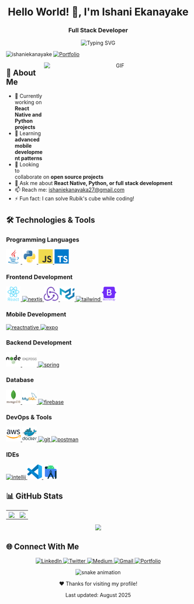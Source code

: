 <h1 align="center">Hello World! 👋, I'm Ishani Ekanayake</h1>
<h3 align="center">Full Stack Developer </h3>

<div align="center">
  <img src="https://readme-typing-svg.herokuapp.com?font=Architects+Daughter&color=%2338C2FF&size=30&center=true&vCenter=true&height=40&width=600&lines=Welcome+to+my+GitHub+profile!;Full+Stack+Developer;React+Native+Specialist;Python+Enthusiast" alt="Typing SVG">
</div>

<p align="left"> 
  <img src="https://komarev.com/ghpvc/?username=ishaniekanayake&label=Profile%20views&color=0e75b6&style=flat" alt="ishaniekanayake" /> 
  <a href="https://ishaniekanayake.github.io/portfolio" target="_blank">
    <img src="https://img.shields.io/badge/Portfolio-View_My_Portfolio-blue?style=flat&logo=react" alt="Portfolio" />
  </a>
</p>

<a target="_blank" align="center">
  <img align="right" top="500" height="300" width="400" alt="GIF" src="https://media.giphy.com/media/L1R1tvI9svkIWwpVYr/giphy.gif">
</a>

## 🚀 About Me

- 🔭 Currently working on **React Native and Python projects**
- 🌱 Learning **advanced mobile development patterns**
- 👯 Looking to collaborate on **open source projects**
- 💬 Ask me about **React Native, Python, or full stack development**
- 📫 Reach me: ishaniekanayaka27@gmail.com
- ⚡ Fun fact: I can solve Rubik's cube while coding!

## 🛠️ Technologies & Tools

### Programming Languages
<p align="left">
  <a href="https://www.java.com" target="_blank" rel="noreferrer">
    <img src="https://raw.githubusercontent.com/devicons/devicon/master/icons/java/java-original.svg" alt="java" width="40" height="40"/>
  </a>
  <a href="https://www.python.org" target="_blank" rel="noreferrer">
    <img src="https://raw.githubusercontent.com/devicons/devicon/master/icons/python/python-original.svg" alt="python" width="40" height="40"/>
  </a>
  <a href="https://developer.mozilla.org/en-US/docs/Web/JavaScript" target="_blank" rel="noreferrer">
    <img src="https://raw.githubusercontent.com/devicons/devicon/master/icons/javascript/javascript-original.svg" alt="javascript" width="40" height="40"/>
  </a>
  <a href="https://www.typescriptlang.org/" target="_blank" rel="noreferrer">
    <img src="https://raw.githubusercontent.com/devicons/devicon/master/icons/typescript/typescript-original.svg" alt="typescript" width="40" height="40"/>
  </a>
</p>

### Frontend Development
<p align="left">
  <a href="https://reactjs.org/" target="_blank" rel="noreferrer">
    <img src="https://raw.githubusercontent.com/devicons/devicon/master/icons/react/react-original-wordmark.svg" alt="react" width="40" height="40"/>
  </a>
  <a href="https://nextjs.org/" target="_blank" rel="noreferrer">
    <img src="https://cdn.worldvectorlogo.com/logos/nextjs-2.svg" alt="nextjs" width="40" height="40"/>
  </a>
  <a href="https://redux.js.org" target="_blank" rel="noreferrer">
    <img src="https://raw.githubusercontent.com/devicons/devicon/master/icons/redux/redux-original.svg" alt="redux" width="40" height="40"/>
  </a>
  <a href="https://mui.com/" target="_blank" rel="noreferrer">
    <img src="https://raw.githubusercontent.com/devicons/devicon/master/icons/materialui/materialui-original.svg" alt="materialui" width="40" height="40"/>
  </a>
  <a href="https://tailwindcss.com/" target="_blank" rel="noreferrer">
    <img src="https://www.vectorlogo.zone/logos/tailwindcss/tailwindcss-icon.svg" alt="tailwind" width="40" height="40"/>
  </a>
  <a href="https://getbootstrap.com" target="_blank" rel="noreferrer">
    <img src="https://raw.githubusercontent.com/devicons/devicon/master/icons/bootstrap/bootstrap-plain-wordmark.svg" alt="bootstrap" width="40" height="40"/>
  </a>
</p>

### Mobile Development
<p align="left">
  <a href="https://reactnative.dev/" target="_blank" rel="noreferrer">
    <img src="https://reactnative.dev/img/header_logo.svg" alt="reactnative" width="40" height="40"/>
  </a>
  <a href="https://expo.dev/" target="_blank" rel="noreferrer">
    <img src="https://www.vectorlogo.zone/logos/expoio/expoio-icon.svg" alt="expo" width="40" height="40"/>
  </a>
</p>

### Backend Development
<p align="left">
  <a href="https://nodejs.org" target="_blank" rel="noreferrer">
    <img src="https://raw.githubusercontent.com/devicons/devicon/master/icons/nodejs/nodejs-original-wordmark.svg" alt="nodejs" width="40" height="40"/>
  </a>
  <a href="https://expressjs.com" target="_blank" rel="noreferrer">
    <img src="https://raw.githubusercontent.com/devicons/devicon/master/icons/express/express-original-wordmark.svg" alt="express" width="40" height="40"/>
  </a>
  <a href="https://spring.io/" target="_blank" rel="noreferrer">
    <img src="https://www.vectorlogo.zone/logos/springio/springio-icon.svg" alt="spring" width="40" height="40"/>
  </a>
</p>

### Database
<p align="left">
  <a href="https://www.mongodb.com/" target="_blank" rel="noreferrer">
    <img src="https://raw.githubusercontent.com/devicons/devicon/master/icons/mongodb/mongodb-original-wordmark.svg" alt="mongodb" width="40" height="40"/>
  </a>
  <a href="https://www.mysql.com/" target="_blank" rel="noreferrer">
    <img src="https://raw.githubusercontent.com/devicons/devicon/master/icons/mysql/mysql-original-wordmark.svg" alt="mysql" width="40" height="40"/>
  </a>
  <a href="https://firebase.google.com/" target="_blank" rel="noreferrer">
    <img src="https://www.vectorlogo.zone/logos/firebase/firebase-icon.svg" alt="firebase" width="40" height="40"/>
  </a>
</p>

### DevOps & Tools
<p align="left">
  <a href="https://aws.amazon.com" target="_blank" rel="noreferrer">
    <img src="https://raw.githubusercontent.com/devicons/devicon/master/icons/amazonwebservices/amazonwebservices-original-wordmark.svg" alt="aws" width="40" height="40"/>
  </a>
  <a href="https://www.docker.com/" target="_blank" rel="noreferrer">
    <img src="https://raw.githubusercontent.com/devicons/devicon/master/icons/docker/docker-original-wordmark.svg" alt="docker" width="40" height="40"/>
  </a>
  <a href="https://git-scm.com/" target="_blank" rel="noreferrer">
    <img src="https://www.vectorlogo.zone/logos/git-scm/git-scm-icon.svg" alt="git" width="40" height="40"/>
  </a>
  <a href="https://postman.com" target="_blank" rel="noreferrer">
    <img src="https://www.vectorlogo.zone/logos/getpostman/getpostman-icon.svg" alt="postman" width="40" height="40"/>
  </a>
</p>

### IDEs
<p align="left">
  <a href="https://www.jetbrains.com/idea/" target="_blank" rel="noreferrer">
    <img src="https://upload.wikimedia.org/wikipedia/commons/9/9c/IntelliJ_IDEA_Icon.svg" alt="intellij" width="40" height="40"/>
  </a>
  <a href="https://code.visualstudio.com/" target="_blank" rel="noreferrer">
    <img src="https://raw.githubusercontent.com/devicons/devicon/master/icons/vscode/vscode-original.svg" alt="vscode" width="40" height="40"/>
  </a>
  <a href="https://developer.android.com/studio" target="_blank" rel="noreferrer">
    <img src="https://raw.githubusercontent.com/devicons/devicon/master/icons/androidstudio/androidstudio-original.svg" alt="androidstudio" width="40" height="40"/>
  </a>
</p>

## 📊 GitHub Stats

<table align="center">
<tr border="none">
<td width="50%" align="center">

  <img align="center" src="https://github-readme-stats.vercel.app/api?username=ishaniekanayake&show_icons=true&count_private=true&theme=radical&hide_border=true" />
  
</td>
<td width="50%" align="center">

  <img align="center" src="https://github-readme-streak-stats.herokuapp.com/?user=ishaniekanayake&theme=radical&hide_border=true" />

</td>
</tr>
</table>

<div align="center">
  <img src="https://github-readme-activity-graph.vercel.app/graph?username=ishaniekanayake&theme=react-dark&hide_border=true" />
</div>

## 🌐 Connect With Me

<p align="center">
  <a href="https://linkedin.com/in/yourprofile" target="_blank">
    <img src="https://img.icons8.com/color/48/000000/linkedin.png" alt="LinkedIn" width="40" height="40"/>
  </a>
  <a href="https://twitter.com/yourtwitter" target="_blank">
    <img src="https://img.icons8.com/color/48/000000/twitter-squared.png" alt="Twitter" width="40" height="40"/>
  </a>
  <a href="https://medium.com/@yourusername" target="_blank">
    <img src="https://img.icons8.com/color/48/000000/medium-logo.png" alt="Medium" width="40" height="40"/>
  </a>
  <a href="mailto:ishaniekanayaka27@gmail.com">
    <img src="https://img.icons8.com/color/48/000000/gmail.png" alt="Gmail" width="40" height="40"/>
  </a>
  <a href="https://ishaniekanayake.github.io/portfolio" target="_blank">
    <img src="https://img.icons8.com/color/48/000000/portfolio.png" alt="Portfolio" width="40" height="40"/>
  </a>
</p>

<div align="center">
  <img src="https://raw.githubusercontent.com/ishaniekanayake/ishaniekanayake/output/github-contribution-grid-snake.svg" alt="snake animation" />
</div>

<div align="center">
  <p>❤️ Thanks for visiting my profile!</p>
  <p>Last updated: August 2025</p>
</div>
